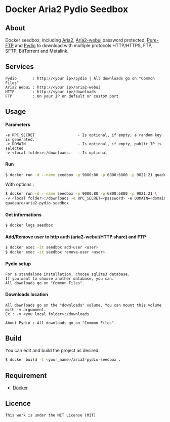 # Docker Aria2 Pydio Seedbox

## About
Docker seedbox, including [Aria2](https://github.com/aria2/aria2), [Aria2-webui](https://github.com/ziahamza/webui-aria2) password protected, [Pure-FTP](https://www.pureftpd.org/project/pure-ftpd) and [Pydio](https://github.com/pydio/) to download with multiple protocols HTTP/HTTPS, FTP, SFTP, BitTorrent and Metalink.

## Services
```
Pydio       : http://<your ip>/pydio | All downloads go on "Common Files"
Aria2 Webui : http://<your ip>/aria2-webui
HTTP        : http://<your ip>/downloads
FTP         : On your IP on default or custom port
```

## Usage
#### Parameters
```
-e RPC_SECRET                   - Is optional, if empty, a random key is generated.
-e DOMAIN                       - Is optional, if empty, public IP is selected
-v <local folder>:/downloads.   - Is optional
```
#### Run

```sh
$ docker run -d --name seedbox -p 9080:80 -p 6800:6800 -p 9021:21 quadeare/aria2-pydio-seedbox
```
With options :
```sh
$ docker run -d --name seedbox -p 9080:80 -p 6800:6800 -p 9021:21 \
-v <local folder>:/downloads -e RPC_SECRET=<password> -e DOMAIN=<domain or ip> \
quadeare/aria2-pydio-seedbox
```
#### Get informations
```sh
$ docker logs seedbox
```
#### Add/Remove user to http auth (aria2-webui/HTTP share) and FTP
```sh
$ docker exec -it seedbox add-user <user>
$ docker exec -it seedbox remove-user <user>
```

#### Pydio setup
```
For a standalone installation, choose sqlite3 database.
If you want to choose another database, you can.
All downloads go on "Common Files".
```
#### Downloads location
```
All downloads go on the "downloads" volume. You can mount this volume with -v argumment.
Ex : -v <you local folder>:/downloads

About Pydio : All downloads go on "Common Files".
```
## Build
You can edit and build the project as desired.

```sh
$ docker build -t <your_name>/aria2-pydio-seedbox .
```

## Requirement
* [Docker](https://www.docker.com/)

## Licence
```
This work is under the MIT License (MIT)
```
